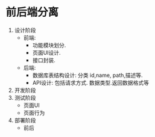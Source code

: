 # 前后端分离

1. 设计阶段
    - 前端:
        - 功能模块划分.
        - 页面UI设计.
        - 接口封装.
    - 后端: 
        - 数据库表结构设计: 分类 id,name, path,描述等.
        - API设计: 包括请求方式. 数据类型.返回数据格式等
2. 开发阶段
3. 测试阶段
    - 页面UI
    - 页面行为
4. 部署阶段
    - 前后